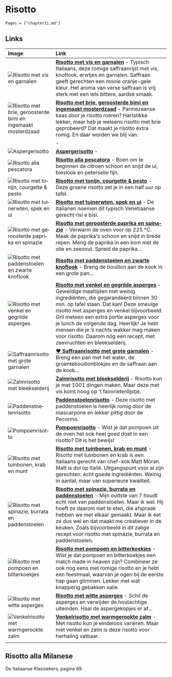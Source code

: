 # Risotto

```@contents
Pages = ["chapter11.md"]
```

## Links

| Image                                                                                                                                                                                                                                                          | Link                                                                                                                                                                                                                                                                                                                                                                                                                                                                                                            |
| :------------------------------------------------------------------------------------------------------------------------------------------------------------------------------------------------------------------------------------------------------------- | :-------------------------------------------------------------------------------------------------------------------------------------------------------------------------------------------------------------------------------------------------------------------------------------------------------------------------------------------------------------------------------------------------------------------------------------------------------------------------------------------------------------- |
| ![Risotto met vis en garnalen](https://deliciousmagazine.nl/app/uploads/2012/05/T040400481-217x300.jpg)                                                                                                                                                        | **[Risotto met vis en garnalen](https://deliciousmagazine.nl/koken/risotto-met-vis-en-garnalen/)** - Typisch Italiaans, deze romige saffraanrijst met vis, knoflook, erwtjes en garnalen. Saffraan geeft gerechten een mooie oranje-gele kleur. Het aroma van verse saffraan is vrij sterk met een iets bittere, aardse smaak.                                                                                                                                                                                  |
| ![Risotto met brie, geroosterde bimi en ingemaakt mosterdzaad](<https://img.culy.nl/images/gRjUoJuEccu6YPptuKVkG8RiEUc=/768x271/smart/filters:format(jpeg):quality(80)/https%3A%2F%2Fwww.culy.nl%2Fwp-content%2Fuploads%2F2019%2F09%2F1_risotto-met-brie.jpg>) | **[Risotto met brie, geroosterde bimi en ingemaakt mosterdzaad](https://www.culy.nl/recepten/risotto-met-brie/)** - Parmezaanse kaas door je risotto roeren? Hartstikke lekker, maar heb je weleens risotto met brie geprobeerd? Dat maakt je risotto éxtra romig. En daar worden we blij van.                                                                                                                                                                                                                  |
| ![]()                                                                                                                                                                                                                                                          | **[]()** -                                                                                                                                                                                                                                                                                                                                                                                                                                                                                                      |
| ![Aspergerisotto](https://www.evernote.com/shard/s289/res/94f1edba-c343-54d3-d54c-98fdc4f139a6)                                                                                                                                                                | **[Aspergerisotto](https://www.evernote.com/client/web?login=true#?b=f4029329-145a-4cbc-ae3a-cf5e8a1c9bfb&n=6497a5e9-1b76-4fd6-8e25-4c3d07950a1c&)** -                                                                                                                                                                                                                                                                                                                                                          |
| ![Risotto alla pescatora](https://images.smulweb.nl/recepten/1381380/low_res/000653458_001_WEB_FRAL1008056_EPS_300.jpg)                                                                                                                                        | **[Risotto alla pescatora](https://www.smulweb.nl/recepten/1381380/Risotto-alla-pescatora)** - Boen om te beginnen de citroen schoon en snijd de ui, bieslook en peterselie fijn.                                                                                                                                                                                                                                                                                                                               |
| ![Ri­sot­to met to­nijn, cour­get­te & pes­to](https://static.ah.nl/static/recepten/img_RAM_PRD134307_445x297_JPG.jpg)                                                                                                                                         | **[Ri­sot­to met to­nijn, cour­get­te & pes­to](https://www.ah.nl/allerhande/recept/R-R1193974)** - Deze groene risotto zet je in een half uur op tafel.                                                                                                                                                                                                                                                                                                                                                        |
| ![Ri­sot­to met tui­n­erw­ten, spek en ui](https://static.ah.nl/static/recepten/img_125748_445x297_JPG.jpg)                                                                                                                                                    | **[Ri­sot­to met tui­n­erw­ten, spek en ui](https://www.ah.nl/allerhande/recept/R-R1192276)** - De Italianen noemen dit typisch Venetiaanse gerecht risi e bisi.                                                                                                                                                                                                                                                                                                                                                |
| ![Ri­sot­to met ge­roos­ter­de pa­pri­ka en spi­na­zie](https://static.ah.nl/static/recepten/img_010207_445x297_JPG.jpg)                                                                                                                                       | **[Ri­sot­to met ge­roos­ter­de pa­pri­ka en spi­na­zie](https://www.ah.nl/allerhande/recept/R-R527656/risotto-met-geroosterde-paprika-en-spinazie)** - Verwarm de oven voor op 225 °C. Maak de paprika's schoon en snijd in brede repen. Meng de paprika in een kom met de olie en zeezout. Spreid de paprika...                                                                                                                                                                                               |
| ![Risotto met paddenstoelen en zwarte knoflook](https://zwarteknoflook.nl/wp-content/uploads/2018/12/gallery-1504128527-delish-mushroom-risotto-e1558351206901.jpg)                                                                                            | **[Risotto met paddenstoelen en zwarte knoflook](https://zwarteknoflook.nl/recept/risotto-met-paddenstoelen-en-zwarte-knoflook/)** - Breng de bouillon aan de kook in een grote pan...                                                                                                                                                                                                                                                                                                                          |
| ![Risotto met venkel en gegrilde asperges](https://deliciousmagazine.nl/site/app/uploads/2020/01/risotto-venkel-asperges_preview-1-681x1024.jpg)                                                                                                               | **[Risotto met venkel en gegrilde asperges](https://deliciousmagazine.nl/site/recept/wprm-risotto-met-venkel-en-gegrilde-asperges/)** - Geweldige maaltijden met weinig ingrediënten, die gegarandeerd binnen 30 min. op tafel staan. Dat kan! Deze smeuïge risotto met asperges en venkel bijvoorbeeld. Gril meteen een extra portie asperges voor je lunch de volgende dag. Heerlijk! Je hebt mensen die je ’s nachts wakker mag maken voor risotto. Daarom nóg een recept, met zeevruchten en bleekselderij. |
| ![Saffraanrisotto met grote garnalen](https://www.evernote.com/shard/s289/res/fe8cc13d-b15a-4e8a-a5be-f7880c1a845f)                                                                                                                                            | **[♥ Saffraanrisotto met grote garnalen](https://www.24kitchen.nl/recepten/saffraanrisotto-met-grote-garnalen)** - Breng een pan met het water, de groentebouillonblokjes en de saffraan aan de kook...                                                                                                                                                                                                                                                                                                         |
| ![Zalm­ri­sot­to met bleek­sel­de­rij](https://static.ah.nl/static/recepten/img_014562_445x297_JPG.jpg)                                                                                                                                                        | **[Zalm­ri­sot­to met bleek­sel­de­rij](https://www.ah.nl/allerhande/recept/R-R657510/zalmrisotto-met-bleekselderij)** - Risotto kun je met 1001 dingen maken. Maar deze met vis komt hoog op ’t favorietenlijstje.                                                                                                                                                                                                                                                                                             |
| ![Pad­den­stoe­len­ri­sot­to](https://static.ah.nl/static/recepten/img_062971_445x297_JPG.jpg)                                                                                                                                                                 | **[Pad­den­stoe­len­ri­sot­to](https://www.ah.nl/allerhande/recept/R-R502242/paddenstoelenrisotto)** - Deze risotto met paddenstoelen is heerlijk romig door de mascarpone en lekker pittig door de Pecorino.                                                                                                                                                                                                                                                                                                   |
| ![Pom­poen­ri­sot­to](https://static.ah.nl/static/recepten/img_006935_445x297_JPG.jpg)                                                                                                                                                                         | **[Pom­poen­ri­sot­to](https://www.ah.nl/allerhande/recept/R-R680152/pompoenrisotto)** - Wist je dat pompoen uit de oven het ook heel goed doet in een risotto? Dit is het bewijs!                                                                                                                                                                                                                                                                                                                              |
| ![Risotto met tuinbonen, krab en munt](https://deliciousmagazine.nl/site/app/uploads/2018/05/DEL_MATTMORAN_GRAINS_0046-1-819x1024.jpg)                                                                                                                         | **[Risotto met tuinbonen, krab en munt](https://deliciousmagazine.nl/site/2018/05/08/risotto-met-tuinbonen/)** - Risotto met tuinbonen en krab is een Italiaans gerecht van chef-kok Matt Moran. Matt is dol op Italië. Uitgangspunt voor al zijn gerechten: écht goede ingrediënten. Weinig in aantal, maar van superieure kwaliteit.                                                                                                                                                                          |
| ![Risotto met spinazie, burrata en paddenstoelen](https://www.francescakookt.nl/wp-content/uploads/2018/04/risotto-met-spinazie-burrata-en-paddenstoelen-1.jpg)                                                                                                | **[Risotto met spinazie, burrata en paddenstoelen](https://www.francescakookt.nl/risotto-spinazie-burrata-en-paddenstoelen/)** - Mijn oudste van 7 houdt echt niet van paddenstoelen. Maar ik wel. Hij hoeft ze daarom niet te eten, die afspraak hebben we met elkaar gemaakt. Maar ik eet ze dus wel en dat maakt me creatiever in de keuken. Zoals bijvoorbeeld in dit zalige recept voor risotto met spinazie, burrata en paddenstoelen.                                                                    |
| ![Risotto met pompoen en bitterkoekjes](<https://img.culy.nl/images/zqIdMUcqR1S41gMLMRqCDyjWyn8=/768x271/smart/filters:format(jpeg):quality(80)/https%3A%2F%2Fwww.culy.nl%2Fwp-content%2Fuploads%2F2018%2F02%2F5_risotto_met_pompoen_en_bitterkoekjes.jpg>)    | **[Risotto met pompoen en bitterkoekjes](https://www.culy.nl/recepten/culy-homemade-risotto-met-pompoen-en-bitterkoekjes/)** - Wist je dat pompoen en bitterkoekjes een match made in heaven zijn? Combineer ze ook nog eens met romige risotto en je hebt een feestmaal, waarvan je ogen bij de eerste hap gaan glimmen. Lekker met wat knapperig gebakken salie.                                                                                                                                              |
| ![Risotto met witte asperges](https://www.okokorecepten.nl/i/recepten/kookboeken/2014/recepten-venetie/risotto-witte-asperges-500.jpg)                                                                                                                         | **[Risotto met witte asperges](https://www.okokorecepten.nl/recept/rijst/risotto/risotto-witte-asperges)** - Schil de asperges en verwijder de houtachtige uiteinden. Haal de aspergekopjes er af...                                                                                                                                                                                                                                                                                                            |
| ![Venkelrisotto met warmgerookte zalm](https://static.ah.nl/static/recepten/img_101109_445x297_JPG.jpg)                                                                                                                                                        | **[Venkelrisotto met warmgerookte zalm](https://www.ah.nl/allerhande/recept/R-R1189011/venkelrisotto-met-warmgerookte-zalm)** - Met risotto kun je eindeloos variëren. Maar met venkel en zalm is deze risotto voor herhaling vatbaar.                                                                                                                                                                                                                                                                          |
|                                                                                                                                                                                                                                                                |

## Risotto alla Milanese

De Italiaanse Klassiekers, pagina 69.
